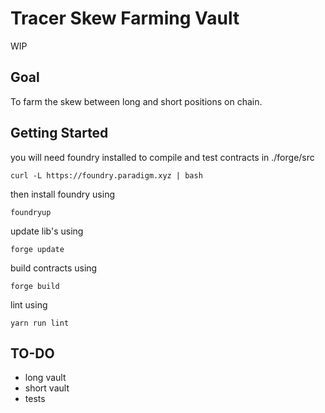 # Tracer Skew Farming Vault
WIP

## Goal
To farm the skew between long and short positions on chain.

## Getting Started
you will need foundry installed to compile and test contracts in ./forge/src
```
curl -L https://foundry.paradigm.xyz | bash
```
then install foundry using 
```
foundryup
```
update lib's using
```
forge update
```
build contracts using
```
forge build
```
lint using 
```
yarn run lint
```

## TO-DO
- long vault
- short vault
- tests